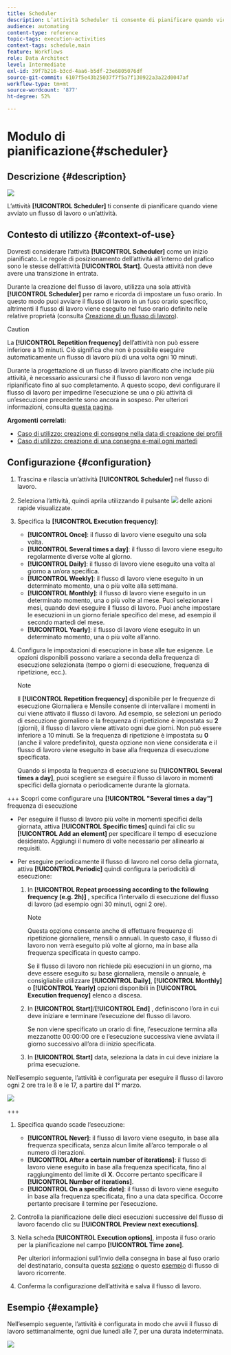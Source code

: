 ```yaml
---
title: Scheduler
description: L’attività Scheduler ti consente di pianificare quando viene avviato un flusso di lavoro o un’attività.
audience: automating
content-type: reference
topic-tags: execution-activities
context-tags: schedule,main
feature: Workflows
role: Data Architect
level: Intermediate
exl-id: 39f7b216-b3cd-4aa6-b5df-23e6805076df
source-git-commit: 6107f5e43b25037f7f5a7f130922a3a22d0047af
workflow-type: tm+mt
source-wordcount: '877'
ht-degree: 52%

---
```


# Modulo di pianificazione{#scheduler}

## Descrizione {#description}

![](assets/scheduler.png)

L’attività **[!UICONTROL Scheduler]** ti consente di pianificare quando viene avviato un flusso di lavoro o un’attività.

## Contesto di utilizzo {#context-of-use}

Dovresti considerare l’attività **[!UICONTROL Scheduler]** come un inizio pianificato. Le regole di posizionamento dell’attività all’interno del grafico sono le stesse dell’attività **[!UICONTROL Start]**. Questa attività non deve avere una transizione in entrata.

Durante la creazione del flusso di lavoro, utilizza una sola attività **[!UICONTROL Scheduler]** per ramo e ricorda di impostare un fuso orario. In questo modo puoi avviare il flusso di lavoro in un fuso orario specifico, altrimenti il flusso di lavoro viene eseguito nel fuso orario definito nelle relative proprietà (consulta [Creazione di un flusso di lavoro](../../automating/using/building-a-workflow.md)).

>[!CAUTION]
>
>La **[!UICONTROL Repetition frequency]** dell’attività non può essere inferiore a 10 minuti. Ciò significa che non è possibile eseguire automaticamente un flusso di lavoro più di una volta ogni 10 minuti.

Durante la progettazione di un flusso di lavoro pianificato che include più attività, è necessario assicurarsi che il flusso di lavoro non venga ripianificato fino al suo completamento. A questo scopo, devi configurare il flusso di lavoro per impedirne l’esecuzione se una o più attività di un’esecuzione precedente sono ancora in sospeso. Per ulteriori informazioni, consulta [questa pagina](../../automating/using/scheduled-workflows-execution.md).

**Argomenti correlati:**

* [Caso di utilizzo: creazione di consegne nella data di creazione dei profili](../../automating/using/workflow-creation-date-query.md)
* [Caso di utilizzo: creazione di una consegna e-mail ogni martedì](../../automating/using/workflow-weekly-offer.md)

## Configurazione {#configuration}

1. Trascina e rilascia un’attività **[!UICONTROL Scheduler]** nel flusso di lavoro.
1. Seleziona l’attività, quindi aprila utilizzando il pulsante ![](assets/edit_darkgrey-24px.png) delle azioni rapide visualizzate.
1. Specifica la **[!UICONTROL Execution frequency]**:

   * **[!UICONTROL Once]**: il flusso di lavoro viene eseguito una sola volta.
   * **[!UICONTROL Several times a day]**: il flusso di lavoro viene eseguito regolarmente diverse volte al giorno.
   * **[!UICONTROL Daily]**: il flusso di lavoro viene eseguito una volta al giorno a un’ora specifica.
   * **[!UICONTROL Weekly]**: il flusso di lavoro viene eseguito in un determinato momento, una o più volte alla settimana.
   * **[!UICONTROL Monthly]**: il flusso di lavoro viene eseguito in un determinato momento, una o più volte al mese. Puoi selezionare i mesi, quando devi eseguire il flusso di lavoro. Puoi anche impostare le esecuzioni in un giorno feriale specifico del mese, ad esempio il secondo martedì del mese.
   * **[!UICONTROL Yearly]**: il flusso di lavoro viene eseguito in un determinato momento, una o più volte all’anno.

1. Configura le impostazioni di esecuzione in base alle tue esigenze. Le opzioni disponibili possono variare a seconda della frequenza di esecuzione selezionata (tempo o giorni di esecuzione, frequenza di ripetizione, ecc.).

   >[!NOTE]
   >
   >Il **[!UICONTROL Repetition frequency]** disponibile per le frequenze di esecuzione Giornaliera e Mensile consente di intervallare i momenti in cui viene attivato il flusso di lavoro. Ad esempio, se selezioni un periodo di esecuzione giornaliero e la frequenza di ripetizione è impostata su **2** (giorni), il flusso di lavoro viene attivato ogni due giorni. Non può essere inferiore a 10 minuti. Se la frequenza di ripetizione è impostata su **0** (anche il valore predefinito), questa opzione non viene considerata e il flusso di lavoro viene eseguito in base alla frequenza di esecuzione specificata.

   Quando si imposta la frequenza di esecuzione su **[!UICONTROL Several times a day]**, puoi scegliere se eseguire il flusso di lavoro in momenti specifici della giornata o periodicamente durante la giornata.

+++ Scopri come configurare una **[!UICONTROL "Several times a day"]** frequenza di esecuzione

   * Per eseguire il flusso di lavoro più volte in momenti specifici della giornata, attiva **[!UICONTROL Specific times]** quindi fai clic su **[!UICONTROL Add an element]** per specificare il tempo di esecuzione desiderato. Aggiungi il numero di volte necessario per allinearlo ai requisiti.

   * Per eseguire periodicamente il flusso di lavoro nel corso della giornata, attiva **[!UICONTROL Periodic]** quindi configura la periodicità di esecuzione:

      1. In **[!UICONTROL Repeat processing according to the following frequency (e.g. 2h)]** , specifica l’intervallo di esecuzione del flusso di lavoro (ad esempio ogni 30 minuti, ogni 2 ore).

         >[!NOTE]
         >
         >Questa opzione consente anche di effettuare frequenze di ripetizione giornaliere, mensili o annuali. In questo caso, il flusso di lavoro non verrà eseguito più volte al giorno, ma in base alla frequenza specificata in questo campo.
         >
         > Se il flusso di lavoro non richiede più esecuzioni in un giorno, ma deve essere eseguito su base giornaliera, mensile o annuale, è consigliabile utilizzare **[!UICONTROL Daily]**, **[!UICONTROL Monthly]** o **[!UICONTROL Yearly]** opzioni disponibili in **[!UICONTROL Execution frequency]** elenco a discesa.

      1. In **[!UICONTROL Start]**/**[!UICONTROL End]** , definiscono l’ora in cui deve iniziare e terminare l’esecuzione del flusso di lavoro.

         Se non viene specificato un orario di fine, l’esecuzione termina alla mezzanotte 00:00:00 ore e l’esecuzione successiva viene avviata il giorno successivo all’ora di inizio specificata.

      1. In **[!UICONTROL Start]** data, seleziona la data in cui deve iniziare la prima esecuzione.

   Nell’esempio seguente, l’attività è configurata per eseguire il flusso di lavoro ogni 2 ore tra le 8 e le 17, a partire dal 1° marzo.

   ![](assets/wkf_scheduler_day.png)

+++

1. Specifica quando scade l’esecuzione:

   * **[!UICONTROL Never]**: il flusso di lavoro viene eseguito, in base alla frequenza specificata, senza alcun limite all’arco temporale o al numero di iterazioni.
   * **[!UICONTROL After a certain number of iterations]**: il flusso di lavoro viene eseguito in base alla frequenza specificata, fino al raggiungimento del limite di **X**. Occorre pertanto specificare il **[!UICONTROL Number of iterations]**.
   * **[!UICONTROL On a specific date]**: il flusso di lavoro viene eseguito in base alla frequenza specificata, fino a una data specifica. Occorre pertanto precisare il termine per l’esecuzione.

1. Controlla la pianificazione delle dieci esecuzioni successive del flusso di lavoro facendo clic su **[!UICONTROL Preview next executions]**.

1. Nella scheda **[!UICONTROL Execution options]**, imposta il fuso orario per la pianificazione nel campo **[!UICONTROL Time zone]**.

   Per ulteriori informazioni sull’invio della consegna in base al fuso orario del destinatario, consulta questa [sezione](../../sending/using/sending-messages-at-the-recipient-s-time-zone.md) o questo [esempio](../../automating/using/recurring-push-notifications.md) di flusso di lavoro ricorrente.

1. Conferma la configurazione dell’attività e salva il flusso di lavoro.

## Esempio {#example}

Nell’esempio seguente, l’attività è configurata in modo che avvii il flusso di lavoro settimanalmente, ogni due lunedì alle 7, per una durata indeterminata.

![](assets/wkf_scheduler_example.png)


